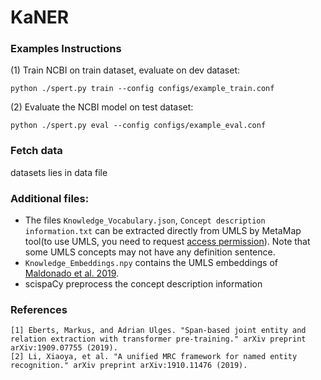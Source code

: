 # KaNER


###  Examples Instructions
(1) Train NCBI on train dataset, evaluate on dev dataset:
```
python ./spert.py train --config configs/example_train.conf
```

(2) Evaluate the NCBI model on test dataset:
```
python ./spert.py eval --config configs/example_eval.conf
```

### Fetch data
datasets lies in data file

### Additional files:
+ The files `Knowledge_Vocabulary.json`, `Concept description information.txt` can be extracted directly from UMLS by  MetaMap tool(to use UMLS, you need to request [access permission](https://www.nlm.nih.gov/research/umls/index.html)). Note that some UMLS concepts may not have any definition sentence.
+ `Knowledge_Embeddings.npy` contains the UMLS embeddings of [Maldonado et al. 2019](https://www.ncbi.nlm.nih.gov/pmc/articles/PMC6568073/).
+ scispaCy  preprocess the concept description information 


### References
```
[1] Eberts, Markus, and Adrian Ulges. "Span-based joint entity and relation extraction with transformer pre-training." arXiv preprint arXiv:1909.07755 (2019).
[2] Li, Xiaoya, et al. "A unified MRC framework for named entity recognition." arXiv preprint arXiv:1910.11476 (2019).
```
